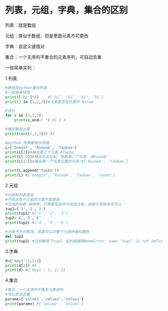 # 列表，元组，字典，集合的区别

列表：就是数组

元组：类似于数组，但是里面元素不可更改

字典：自定义键值对

集合：一个无序的不重合的元素序列，可自动去重



一些简单实列：

1.列表

```python
#数组在python里叫列表
#一些简单特性
print(['hi']*4)    #['hi', 'hi', 'hi', 'hi']
print(3 in [1,2,3])#元素是否在列表中 #true

#迭代
for x in [1,2,3]:
    print(x,end=" ") #1 2 3

#确定数组长度
print(len([1,2,3])) #3

#python 列表截取与拼接
L=['Google', 'Runoob', 'Taobao']
print(L[2])#输出第三个元素 #Taobo
print(L[-2])#输出从右边起，倒数第二个元素  #Runoob
print(L[1:])#输出第一个元素后面的元素 #['Runoob', 'Taobao']

print(L.append('taobo'))
print(L) #['Google', 'Runoob', 'Taobao', 'taobo']
```



2.元组

```python
#元组和列表类似
#不同点在于元组的元素不能更改
#元组的创建 很简单，只需要在括号中添加元素，或者不同括号也可以
tup1=('1','2','3')
print(tup1) #('1', '2', '3')
tup2='4','5','6'
print(tup2) #('4', '5', '6')

#元组不允许修改，但是可以对整个元组拼接和删除
del tup2
print(tup2) #已经删除了tup2，此时或报错NameError: name 'tup2' is not defined
```



3.字典

```python
d={'key1':1,2:3}
print(d[2]) #3
print(d) #{'key1': 1, 2: 3}
```



4.集合

```python
#集合：一个无序的不重复元素序列
#可以自动去重
parame={'value1','value2','value1'}
print(parame) #{'value2', 'value1'}
```

